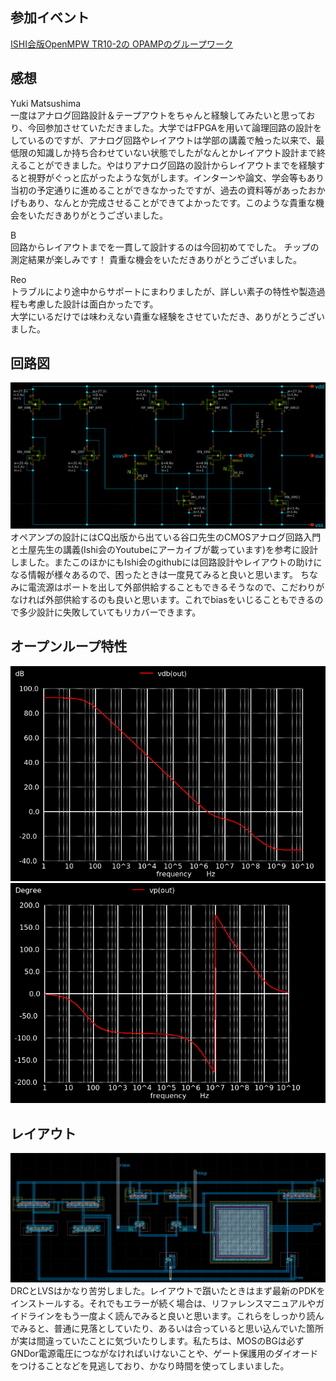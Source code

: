 ## 参加イベント
[ISHI会版OpenMPW TR10-2の OPAMPのグループワーク](https://ishi-kai.org/openmpw/shuttle/tr10/2025/08/01/shuttle_ISHI-Kai_OpenMPW-TR10-2_start.html)
　
## 感想
Yuki Matsushima  
一度はアナログ回路設計＆テープアウトをちゃんと経験してみたいと思っており、今回参加させていただきました。大学ではFPGAを用いて論理回路の設計をしているのですが、アナログ回路やレイアウトは学部の講義で触った以来で、最低限の知識しか持ち合わせていない状態でしたがなんとかレイアウト設計まで終えることができました。やはりアナログ回路の設計からレイアウトまでを経験すると視野がぐっと広がったような気がします。インターンや論文、学会等もあり当初の予定通りに進めることができなかったですが、過去の資料等があったおかげもあり、なんとか完成させることができてよかったです。このような貴重な機会をいただきありがとうございました。

B  
回路からレイアウトまでを一貫して設計するのは今回初めてでした。
チップの測定結果が楽しみです！
貴重な機会をいただきありがとうございました。  

Reo  
トラブルにより途中からサポートにまわりましたが、詳しい素子の特性や製造過程も考慮した設計は面白かったです。  
大学にいるだけでは味わえない貴重な経験をさせていただき、ありがとうございました。

## 回路図
![Schematic](images/schematic.png)
オペアンプの設計にはCQ出版から出ている谷口先生のCMOSアナログ回路入門と土屋先生の講義(Ishi会のYoutubeにアーカイブが載っています)を参考に設計しました。またこのほかにもIshi会のgithubには回路設計やレイアウトの助けになる情報が様々あるので、困ったときは一度見てみると良いと思います。
ちなみに電流源はポートを出して外部供給することもできるそうなので、こだわりがなければ外部供給するのも良いと思います。これでbiasをいじることもできるので多少設計に失敗していてもリカバーできます。

## オープンループ特性
![利得](images/gain.png)
![位相](images/phase.png)

## レイアウト
![Layout](images/layout.png)
DRCとLVSはかなり苦労しました。レイアウトで躓いたときはまず最新のPDKをインストールする。それでもエラーが続く場合は、リファレンスマニュアルやガイドラインをもう一度よく読んでみると良いと思います。これらをしっかり読んでみると、普通に見落としていたり、あるいは合っていると思い込んでいた箇所が実は間違っていたことに気づいたりします。私たちは、MOSのBGは必ずGNDor電源電圧につながなければいけないことや、ゲート保護用のダイオードをつけることなどを見逃しており、かなり時間を使ってしまいました。

